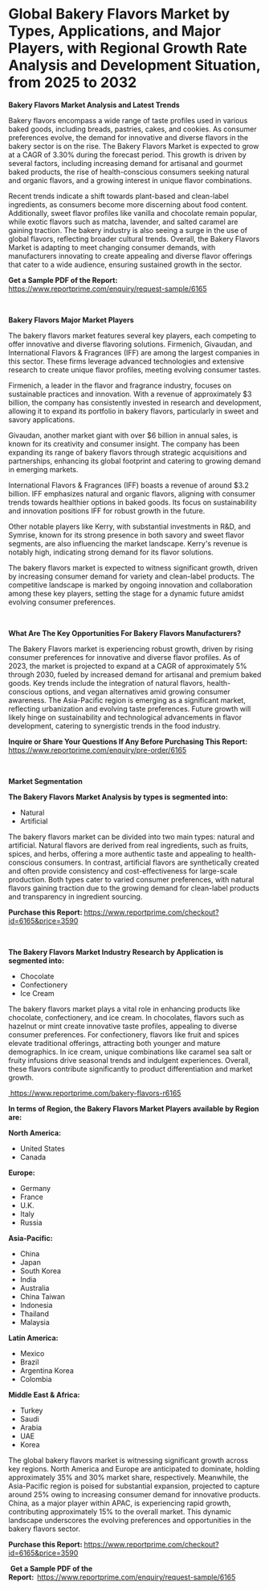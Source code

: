 <p><h1>Global Bakery Flavors Market by Types, Applications, and Major Players, with Regional Growth Rate Analysis and Development Situation, from 2025 to 2032</h1></p><p><strong>Bakery Flavors Market Analysis and Latest Trends</strong></p>
<p><p>Bakery flavors encompass a wide range of taste profiles used in various baked goods, including breads, pastries, cakes, and cookies. As consumer preferences evolve, the demand for innovative and diverse flavors in the bakery sector is on the rise. The Bakery Flavors Market is expected to grow at a CAGR of 3.30% during the forecast period. This growth is driven by several factors, including increasing demand for artisanal and gourmet baked products, the rise of health-conscious consumers seeking natural and organic flavors, and a growing interest in unique flavor combinations.</p><p>Recent trends indicate a shift towards plant-based and clean-label ingredients, as consumers become more discerning about food content. Additionally, sweet flavor profiles like vanilla and chocolate remain popular, while exotic flavors such as matcha, lavender, and salted caramel are gaining traction. The bakery industry is also seeing a surge in the use of global flavors, reflecting broader cultural trends. Overall, the Bakery Flavors Market is adapting to meet changing consumer demands, with manufacturers innovating to create appealing and diverse flavor offerings that cater to a wide audience, ensuring sustained growth in the sector.</p></p>
<p><strong>Get a Sample PDF of the Report:&nbsp;</strong> <a href="https://www.reportprime.com/enquiry/request-sample/6165?utm_campaign=4440&utm_medium=2&utm_source=Github&utm_content=ia&utm_term=14052025&utm_id=bakery-flavors">https://www.reportprime.com/enquiry/request-sample/6165</a></p>
<p>&nbsp;</p>
<p><strong>Bakery Flavors Major Market Players</strong></p>
<p><p>The bakery flavors market features several key players, each competing to offer innovative and diverse flavoring solutions. Firmenich, Givaudan, and International Flavors & Fragrances (IFF) are among the largest companies in this sector. These firms leverage advanced technologies and extensive research to create unique flavor profiles, meeting evolving consumer tastes.</p><p>Firmenich, a leader in the flavor and fragrance industry, focuses on sustainable practices and innovation. With a revenue of approximately $3 billion, the company has consistently invested in research and development, allowing it to expand its portfolio in bakery flavors, particularly in sweet and savory applications.</p><p>Givaudan, another market giant with over $6 billion in annual sales, is known for its creativity and consumer insight. The company has been expanding its range of bakery flavors through strategic acquisitions and partnerships, enhancing its global footprint and catering to growing demand in emerging markets.</p><p>International Flavors & Fragrances (IFF) boasts a revenue of around $3.2 billion. IFF emphasizes natural and organic flavors, aligning with consumer trends towards healthier options in baked goods. Its focus on sustainability and innovation positions IFF for robust growth in the future.</p><p>Other notable players like Kerry, with substantial investments in R&D, and Symrise, known for its strong presence in both savory and sweet flavor segments, are also influencing the market landscape. Kerry's revenue is notably high, indicating strong demand for its flavor solutions.</p><p>The bakery flavors market is expected to witness significant growth, driven by increasing consumer demand for variety and clean-label products. The competitive landscape is marked by ongoing innovation and collaboration among these key players, setting the stage for a dynamic future amidst evolving consumer preferences.</p></p>
<p>&nbsp;</p>
<p><strong>What Are The Key Opportunities For Bakery Flavors Manufacturers?</strong></p>
<p><p>The Bakery Flavors market is experiencing robust growth, driven by rising consumer preferences for innovative and diverse flavor profiles. As of 2023, the market is projected to expand at a CAGR of approximately 5% through 2030, fueled by increased demand for artisanal and premium baked goods. Key trends include the integration of natural flavors, health-conscious options, and vegan alternatives amid growing consumer awareness. The Asia-Pacific region is emerging as a significant market, reflecting urbanization and evolving taste preferences. Future growth will likely hinge on sustainability and technological advancements in flavor development, catering to synergistic trends in the food industry.</p></p>
<p><strong>Inquire or Share Your Questions If Any Before Purchasing This Report:</strong> <a href="https://www.reportprime.com/enquiry/pre-order/6165?utm_campaign=4440&utm_medium=2&utm_source=Github&utm_content=ia&utm_term=14052025&utm_id=bakery-flavors">https://www.reportprime.com/enquiry/pre-order/6165</a></p>
<p>&nbsp;</p>
<p><strong>Market Segmentation</strong></p>
<p><strong>The Bakery Flavors Market Analysis by types is segmented into:</strong></p>
<p><ul><li>Natural</li><li>Artificial</li></ul></p>
<p><p>The bakery flavors market can be divided into two main types: natural and artificial. Natural flavors are derived from real ingredients, such as fruits, spices, and herbs, offering a more authentic taste and appealing to health-conscious consumers. In contrast, artificial flavors are synthetically created and often provide consistency and cost-effectiveness for large-scale production. Both types cater to varied consumer preferences, with natural flavors gaining traction due to the growing demand for clean-label products and transparency in ingredient sourcing.</p></p>
<p><strong>Purchase this Report:&nbsp;</strong><a href="https://www.reportprime.com/checkout?id=6165&price=3590&utm_campaign=4440&utm_medium=2&utm_source=Github&utm_content=ia&utm_term=14052025&utm_id=bakery-flavors">https://www.reportprime.com/checkout?id=6165&price=3590</a></p>
<p>&nbsp;</p>
<p><strong>The Bakery Flavors Market Industry Research by Application is segmented into:</strong></p>
<p><ul><li>Chocolate</li><li>Confectionery</li><li>Ice Cream</li></ul></p>
<p><p>The bakery flavors market plays a vital role in enhancing products like chocolate, confectionery, and ice cream. In chocolates, flavors such as hazelnut or mint create innovative taste profiles, appealing to diverse consumer preferences. For confectionery, flavors like fruit and spices elevate traditional offerings, attracting both younger and mature demographics. In ice cream, unique combinations like caramel sea salt or fruity infusions drive seasonal trends and indulgent experiences. Overall, these flavors contribute significantly to product differentiation and market growth.</p></p>
<p><a href="https://www.reportprime.com/bakery-flavors-r6165?utm_campaign=4440&utm_medium=2&utm_source=Github&utm_content=ia&utm_term=14052025&utm_id=bakery-flavors">&nbsp;https://www.reportprime.com/bakery-flavors-r6165</a></p>
<p><strong>In terms of Region, the Bakery Flavors Market Players available by Region are:</strong></p>
<p>
    <p> <strong> North America: </strong>
        <ul>
            <li>United States</li>
            <li>Canada</li>
        </ul>
        </p> 
    <p> <strong> Europe: </strong>
        <ul>
            <li>Germany</li>
            <li>France</li>
            <li>U.K.</li>
            <li>Italy</li>
            <li>Russia</li>
        </ul>
        </p> 
    <p> <strong> Asia-Pacific: </strong>
        <ul>
            <li>China</li>
            <li>Japan</li>
            <li>South Korea</li>
            <li>India</li>
            <li>Australia</li>
            <li>China Taiwan</li>
            <li>Indonesia</li>
            <li>Thailand</li>
            <li>Malaysia</li>
        </ul>
        </p> 
    <p> <strong> Latin America: </strong>
        <ul>
            <li>Mexico</li>
            <li>Brazil</li>
            <li>Argentina Korea</li>
            <li>Colombia</li>
        </ul>
        </p> 
    <p> <strong> Middle East & Africa: </strong>
        <ul>
            <li>Turkey</li>
            <li>Saudi</li>
            <li>Arabia</li>
            <li>UAE</li>
            <li>Korea</li>
        </ul>
    </p>
    </p>
<p><p>The global bakery flavors market is witnessing significant growth across key regions. North America and Europe are anticipated to dominate, holding approximately 35% and 30% market share, respectively. Meanwhile, the Asia-Pacific region is poised for substantial expansion, projected to capture around 25% owing to increasing consumer demand for innovative products. China, as a major player within APAC, is experiencing rapid growth, contributing approximately 15% to the overall market. This dynamic landscape underscores the evolving preferences and opportunities in the bakery flavors sector.</p></p>
<p><strong>Purchase this Report: </strong><a href="https://www.reportprime.com/checkout?id=6165&price=3590&utm_campaign=4440&utm_medium=2&utm_source=Github&utm_content=ia&utm_term=14052025&utm_id=bakery-flavors">https://www.reportprime.com/checkout?id=6165&price=3590</a></p>
<p>&nbsp;<strong>Get a Sample PDF of the Report:&nbsp;&nbsp;</strong><a href="https://www.reportprime.com/enquiry/request-sample/6165?utm_campaign=4440&utm_medium=2&utm_source=Github&utm_content=ia&utm_term=14052025&utm_id=bakery-flavors">https://www.reportprime.com/enquiry/request-sample/6165</a></p>
<p><strong></strong></p>
<p><p></p><p></p><p></p></p>